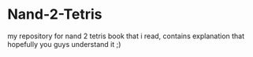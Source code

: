 # Nand-2-Tetris
my repository for nand 2 tetris book that i read, contains explanation that hopefully you guys understand it ;)
